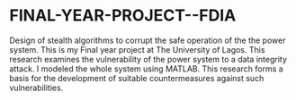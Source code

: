# FINAL-YEAR-PROJECT--FDIA
Design of stealth algorithms to corrupt the safe operation of the the power system. This is my Final year project at The University of Lagos. This research examines the vulnerability of the power system to a data integrity attack. I modeled the whole system using MATLAB. This research forms a basis for the development of suitable countermeasures against such vulnerabilities.
